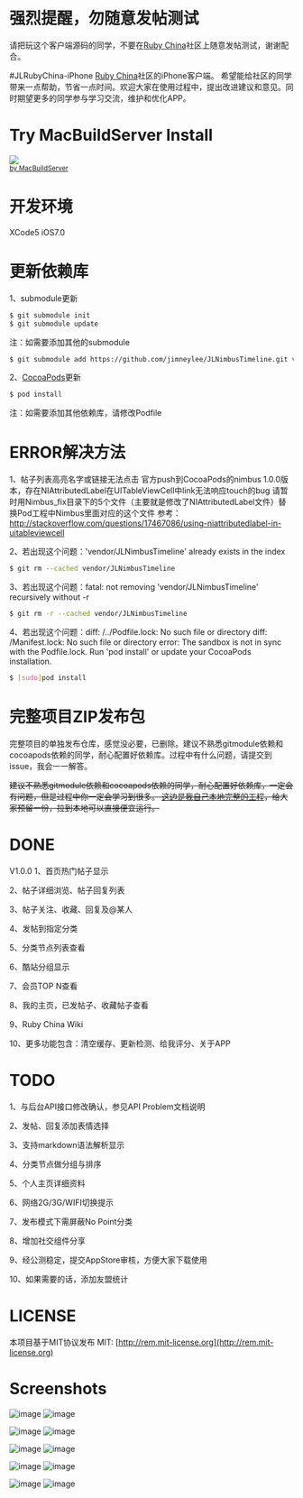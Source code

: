 # 强烈提醒，勿随意发帖测试
请把玩这个客户端源码的同学，不要在[Ruby China](http://ruby-china.org/)社区上随意发帖测试，谢谢配合。

#JLRubyChina-iPhone
[Ruby China](http://ruby-china.org/)社区的iPhone客户端。
希望能给社区的同学带来一点帮助，节省一点时间。欢迎大家在使用过程中，提出改进建议和意见。同时期望更多的同学参与学习交流，维护和优化APP。

# Try MacBuildServer Install
<!-- MacBuildServer Install Button -->
<div class="macbuildserver-block">
    <a class="macbuildserver-button" href="http://macbuildserver.com/project/github/build/?xcode_project=JLRubyChina.xcworkspace.xcodeproj&amp;target=JLRubyChina&amp;repo_url=git%3A%2F%2Fgithub.com%2Fjimneylee%2FJLRubyChina-iPhone.git&amp;build_conf=Release" target="_blank"><img src="http://com.macbuildserver.github.s3-website-us-east-1.amazonaws.com/button_up.png"/></a><br/><sup><a href="http://macbuildserver.com/" target="_blank">by MacBuildServer</a></sup>
</div>
<!-- MacBuildServer Install Button -->

# 开发环境
XCode5 iOS7.0

# 更新依赖库
1、submodule更新
``` bash
$ git submodule init 
$ git submodule update
```
注：如需要添加其他的submodule
``` bash
$ git submodule add https://github.com/jimneylee/JLNimbusTimeline.git vendor/JLNimbusTimeline
```
2、[CocoaPods](http://cocoapods.org)更新
``` bash   
$ pod install
```   
注：如需要添加其他依赖库，请修改Podfile

# ERROR解决方法
1、帖子列表高亮名字或链接无法点击
   官方push到CocoaPods的nimbus 1.0.0版本，存在NIAttributedLabel在UITableViewCell中link无法响应touch的bug
   请暂时用Nimbus_fix目录下的5个文件（主要就是修改了NIAttributedLabel文件）替换Pod工程中Nimbus里面对应的这个文件
   参考：http://stackoverflow.com/questions/17467086/using-niattributedlabel-in-uitableviewcell

2、若出现这个问题：'vendor/JLNimbusTimeline' already exists in the index
``` bash
$ git rm --cached vendor/JLNimbusTimeline
```
3、若出现这个问题：fatal: not removing 'vendor/JLNimbusTimeline' recursively without -r
``` bash
$ git rm -r --cached vendor/JLNimbusTimeline
```
4、若出现这个问题：diff: /../Podfile.lock: No such file or directory
   diff: /Manifest.lock: No such file or directory 
   error: The sandbox is not in sync with the Podfile.lock. Run 'pod install' or update your CocoaPods installation.
``` bash
$ [sudo]pod install
```
# 完整项目ZIP发布包
  完整项目的单独发布仓库，感觉没必要，已删除。建议不熟悉gitmodule依赖和cocoapods依赖的同学，耐心配置好依赖库。过程中有什么问题，请提交到issue，我会一一解答。
  
  ~~建议不熟悉gitmodule依赖和cocoapods依赖的同学，耐心配置好依赖库，一定会有问题，但是过程中你一定会学习到很多。
  [这边是我自己本地完整的工程](https://github.com/jimneylee/JLRubyChina-iPhone-Release)，给大家预留一份，拉到本地可以直接便宜运行。~~
  
# DONE
V1.0.0
1、首页热门帖子显示

2、帖子详细浏览、帖子回复列表

3、帖子关注、收藏、回复及@某人

4、发帖到指定分类

5、分类节点列表查看

6、酷站分组显示

7、会员TOP N查看

8、我的主页，已发帖子、收藏帖子查看

9、Ruby China Wiki

10、更多功能包含：清空缓存、更新检测、给我评分、关于APP

# TODO
1、与后台API接口修改确认，参见API Problem文档说明

2、发帖、回复添加表情选择

3、支持markdown语法解析显示

4、分类节点做分组与排序

5、个人主页详细资料

6、网络2G/3G/WIFI切换提示

7、发布模式下需屏蔽No Point分类

8、增加社交组件分享

9、经公测稳定，提交AppStore审核，方便大家下载使用

10、如果需要的话，添加友盟统计

# LICENSE
本项目基于MIT协议发布
MIT: [http://rem.mit-license.org](http://rem.mit-license.org)

# Screenshots
![image](https://github.com/jimneylee/JLRubyChina-iPhone/raw/master/Resource/Screenshots/default.png)
![image](https://github.com/jimneylee/JLRubyChina-iPhone/raw/master/Resource/Screenshots/home_activity_topics.png)


![image](https://github.com/jimneylee/JLRubyChina-iPhone/raw/master/Resource/Screenshots/left_menu_side.png)
![image](https://github.com/jimneylee/JLRubyChina-iPhone/raw/master/Resource/Screenshots/node_select.png)


![image](https://github.com/jimneylee/JLRubyChina-iPhone/raw/master/Resource/Screenshots/topic_reply.png)
![image](https://github.com/jimneylee/JLRubyChina-iPhone/raw/master/Resource/Screenshots/home_page.png)


![image](https://github.com/jimneylee/JLRubyChina-iPhone/raw/master/Resource/Screenshots/nodes.png)
![image](https://github.com/jimneylee/JLRubyChina-iPhone/raw/master/Resource/Screenshots/outside_link_sites.png)


![image](https://github.com/jimneylee/JLRubyChina-iPhone/raw/master/Resource/Screenshots/top_members.png)
![image](https://github.com/jimneylee/JLRubyChina-iPhone/raw/master/Resource/Screenshots/more.png)
